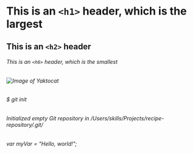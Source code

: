 # This is an `<h1>` header, which is the largest

## This is an `<h2>` header

###### This is an `<h6>` header, which is the smallest
###### ![Image of Yaktocat](https://octodex.github.com/images/yaktocat.png)

###### $ git init
###### Initialized empty Git repository in /Users/skills/Projects/recipe-repository/.git/

###### var myVar = "Hello, world!";
